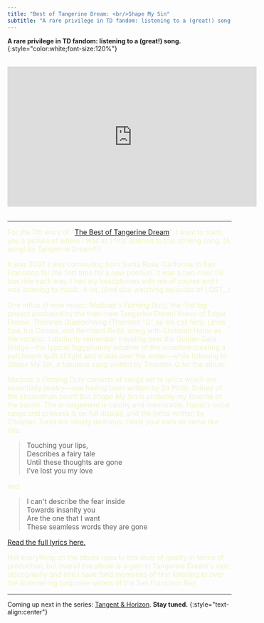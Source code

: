 ```yaml
---
title: "Best of Tangerine Dream: <br/>Shape My Sin"
subtitle: "A rare privilege in TD fandom: listening to a (great!) song."
---
```


**A rare privilege in TD fandom: listening to a (great!) song.**{:style="color:white;font-size:120%"}

<section style="margin-block:2rem">
  <iframe width="560" height="315" src="https://www.youtube-nocookie.com/embed/cIIbzR63SYA" title="YouTube video player" frameborder="0" allow="accelerometer; autoplay; clipboard-write; encrypted-media; gyroscope; picture-in-picture" allowfullscreen></iframe>
</section>

----

<section markdown="block" style="color: #f0f2ca; font-size: 110%">

For the 7th entry of "[The Best of Tangerine Dream](/tangerine-dream-2022)", I want to paint you a picture of where I was as I first listened to this striking song. (A song! By Tangerine Dream?!)

It was 2007. I was commuting from Santa Rosa, California to San Francisco for the first time for a new position. It was a two-hour (!!) bus ride each way. I had my headphones with me of course and I was listening to music. A lot. (And also watching episodes of LOST…)

One influx of new music: _Madcap's Flaming Duty_, the first big project produced by the then-new Tangerine Dream lineup of Edgar Froese, Thorsten Quaeschning (Thorsten "Q" as we call him), Linda Spa, Iris Camaa, and Bernhard Beibl, along with Christian Hausl as the vocalist. I distinctly remember traveling over the Golden Gate Bridge—the typical foggy/sunny weather of the coastline creating a patchwork quilt of light and shade over the water—while listening to _Shape My Sin_, a fabulous song written by Thorsten Q for the album.

_Madcap's Flaming Duty_ consists of songs set to lyrics which are essentially poetry—one having been written by Sir Philip Sidney of the Elizabethan court! But _Shape My Sin_ is probably my favorite of the bunch. The arrangement is catchy and memorable, Hausl's vocal range and prowess is on full display, and the lyrics written by Christian Torsa are simply delicious. Feast your ears on verse like this:

> Touching your lips,  
Describes a fairy tale  
Until these thoughts are gone  
I've lost you my love

and

> I can't describe the fear inside  
Towards insanity you  
Are the one that I want  
These seamless words they are gone

[Read the full lyrics here.](https://voices-in-the-net.de/_shape_my_sin.htm)

Not everything on the album rises to this level of quality in terms of production, but overall the album is a gem in Tangerine Dream's vast discography and one I have fond memories of first listening to over the shimmering turquoise waters of the San Francisco Bay.

</section>

----

Coming up next in the series: [Tangent & Horizon](/tangerine-dream-2022/10/25/tangent-horizon/). **Stay tuned.**
{:style="text-align:center"}